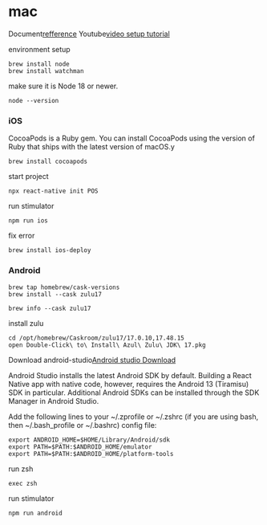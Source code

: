 # mac

Document[refference](https://reactnative.dev/docs/environment-setup?guide=native)
Youtube[video setup tutorial](https://www.youtube.com/watch?v=0mDN6cUOWiw)

environment setup

```
brew install node
brew install watchman
```

make sure it is Node 18 or newer.

`node --version`

### iOS

CocoaPods is a Ruby gem. You can install CocoaPods using the version of Ruby that ships with the latest version of macOS.y

`brew install cocoapods`

start project

`npx react-native init POS`

run stimulator

`npm run ios`

fix error

`brew install ios-deploy`

### Android

```
brew tap homebrew/cask-versions
brew install --cask zulu17

brew info --cask zulu17
```

install zulu

```
cd /opt/homebrew/Caskroom/zulu17/17.0.10,17.48.15
open Double-Click\ to\ Install\ Azul\ Zulu\ JDK\ 17.pkg
```

Download android-studio[Android studio Download](https://developer.android.com/studio?utm_source=android-studio)

Android Studio installs the latest Android SDK by default. Building a React Native app with native code, however, requires the Android 13 (Tiramisu) SDK in particular. Additional Android SDKs can be installed through the SDK Manager in Android Studio.

Add the following lines to your ~/.zprofile or ~/.zshrc (if you are using bash, then ~/.bash_profile or ~/.bashrc) config file:

```
export ANDROID_HOME=$HOME/Library/Android/sdk
export PATH=$PATH:$ANDROID_HOME/emulator
export PATH=$PATH:$ANDROID_HOME/platform-tools
```

run zsh

`exec zsh`

run stimulator

`npm run android`

